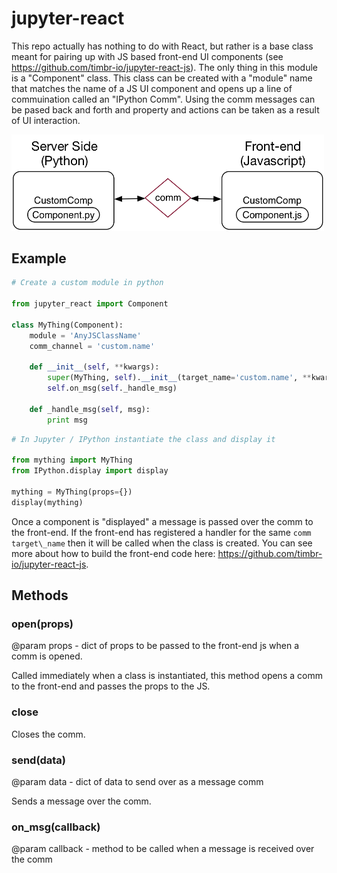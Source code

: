 # jupyter-react

This repo actually has nothing to do with React, but rather is a base class meant for pairing up with JS based front-end UI components (see https://github.com/timbr-io/jupyter-react-js). The only thing in this module is a "Component" class. This class can be created with a "module" name that matches the name of a JS UI component and opens up a line of commuination called an "IPython Comm". Using the comm messages can be pased back and forth and property and actions can be taken as a result of UI interaction. 

<img src="./resources/basic_arch.png" width=500 />

## Example

```python
# Create a custom module in python 
 
from jupyter_react import Component 

class MyThing(Component):
    module = 'AnyJSClassName'
    comm_channel = 'custom.name'

    def __init__(self, **kwargs):
        super(MyThing, self).__init__(target_name='custom.name', **kwargs)
        self.on_msg(self._handle_msg)

    def _handle_msg(self, msg):
        print msg      
```

```python
# In Jupyter / IPython instantiate the class and display it

from mything import MyThing
from IPython.display import display

mything = MyThing(props={})
display(mything)
```

Once a component is "displayed" a message is passed over the comm to the front-end. If the front-end has registered a handler for the same `comm target\_name` then it will be called when the class is created. You can see more about how to build the front-end code here: https://github.com/timbr-io/jupyter-react-js.

## Methods

### open(props)
@param props - dict of props to be passed to the front-end js when a comm is opened.

Called immediately when a class is instantiated, this method opens a comm to the front-end and passes the props to the JS.

### close
Closes the comm.

### send(data)
@param data - dict of data to send over as a message comm

Sends a message over the comm.

### on\_msg(callback)
@param callback - method to be called when a message is received over the comm
